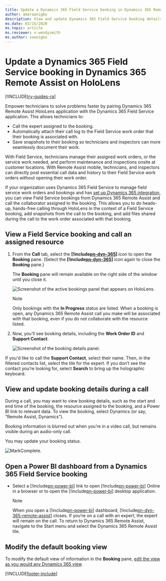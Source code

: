 ```yaml
---
title: Update a Dynamics 365 Field Service booking in Dynamics 365 Remote Assist on HoloLens
author: amaraanigbo
description: View and update Dynamics 365 Field Service booking details from Dynamics 365 Remote Assist on HoloLens.
ms.date: 03/15/2020
ms.topic: article
ms.reviewer: v-wendysmith
ms.author: soanigbo
---
```


# Update a Dynamics 365 Field Service booking in Dynamics 365 Remote Assist on HoloLens

[!INCLUDE[try-guides-ra](../includes/try-guides-ra.md)]

Empower technicians to solve problems faster by pairing Dynamics 365 Remote Assist HoloLens application with the Dynamics 365 Field Service application. This allows technicians to:

- Call the expert assigned to the booking.
- Automatically attach their call log to the Field Service work order that their booking is associated with.
- Save snapshots to their booking so technicians and inspectors can more seamlessly document their work.

With Field Service, technicians manage their assigned work orders, or the service work needed, and perform maintenance and inspections onsite at customer locations. With Remote Assist mobile, technicians, and inspectors can directly post essential call data and history to their Field Service work orders without opening their work order. 

If your organization uses Dynamics 365 Field Service to manage field service work orders and bookings and has [set up Dynamics 365 integration](./mobile-app/fs-integration.md), you can view Field Service bookings from Dynamics 365 Remote Assist and call the collaborator assigned to the booking. This allows you to do heads-up, hands-free calling through HoloLens in the context of a Field Service booking, add snapshots from the call to the booking, and add files shared during the call to the work order associated with that booking.

## View a Field Service booking and call an assigned resource

1.  From the **Call** tab, select the **[!include[pn-dyn-365](../includes/pn-dyn-365.md)]** icon to open the **Booking** pane. (Select the **[!include[pn-dyn-365](../includes/pn-dyn-365.md)]** icon again to close the **Booking** pane.)  
      
    The **Booking** pane will remain available on the right side of the window until you close it.
    
    ![Screenshot of the active bookings panel that appears on HoloLens.](media/07.01-dynamics-booking.png "ViewBookings")
    
    > [!Note]
    > Only bookings with the **In Progress** status are listed. When a booking is open, any Dynamics 365 Remote Assist call you make will be associated with that booking, even if you do not collaborate with the resource listed.
    
2.  Now, you'll see booking details, including the **Work Order ID** and **Support Contact**. 

       ![Screenshot of the booking details panel.](media/RAHL_SelectedBooking.PNG)    

If you'd like to call the **Support Contact**, select their name. Then, in the filtered contacts list, select the tile for the expert. If you don’t see the contact you’re looking for, select **Search** to bring up the holographic keyboard.  
      
    
## View and update booking details during a call

During a call, you may want to view booking details, such as the start and end time of the booking, the resource assigned to the booking, and a Power BI link to relevant data. To view the booking, select Dynamics (or say, “Remote Assist, Dynamics”). 

Booking information is blurred out when you’re in a video call, but remains visible during an audio-only call.

You may update your booking status.

![MarkComplete.](media/RAHL_MarkComplete.PNG "MarkComplete")

## Open a Power BI dashboard from a Dynamics 365 Field Service booking

-   Select a [!include[pn-power-bi](../includes/pn-power-bi.md)] link to open [!include[pn-power-bi](../includes/pn-power-bi.md)] Online in a browser or to open the
    [!include[pn-power-bi](../includes/pn-power-bi.md)] desktop application.
    
    > [!NOTE]
    > When you open a [!include[pn-power-bi](../includes/pn-power-bi.md)] dashboard, [!include[pn-dyn-365-remote-assist](../includes/pn-dyn-365-remote-assist.md)] closes. If you’re on a call with an expert, the expert will remain on the call. To return to Dynamics 365 Remote Assist, navigate to the Start menu and select the Dynamics 365 Remote Assist tile. 
    

## Modify the default booking view

To modify the default view of information in the **Booking** pane, [edit the view as
you would any Dynamics 365 view](/dynamics365/customer-engagement/customize/create-and-edit-views).



[!INCLUDE[footer-include](../includes/footer-banner.md)]
